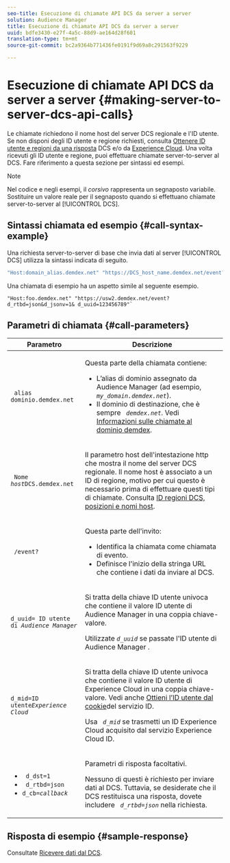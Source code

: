 ```yaml
---
seo-title: Esecuzione di chiamate API DCS da server a server
solution: Audience Manager
title: Esecuzione di chiamate API DCS da server a server
uuid: bdfe3430-e27f-4a5c-88d9-ae164d28f601
translation-type: tm+mt
source-git-commit: bc2a9364b771436fe0191f9d69a8c291563f9229

---
```



# Esecuzione di chiamate API DCS da server a server {#making-server-to-server-dcs-api-calls}

Le chiamate richiedono il nome host del server DCS regionale e l'ID utente. Se non disponi degli ID utente e regione richiesti, consulta [Ottenere ID utente e regioni da una risposta](/help/using/api/dcs-intro/dcs-s2s/dcs-aam-ids.md) DCS e/o da [Experience Cloud](/help/using/api/dcs-intro/dcs-s2s/dcs-mcid-ids.md). Una volta ricevuti gli ID utente e regione, puoi effettuare chiamate server-to-server al DCS. Fare riferimento a questa sezione per sintassi ed esempi.

>[!NOTE]
>
>Nel codice e negli esempi, il *corsivo* rappresenta un segnaposto variabile. Sostituire un valore reale per il segnaposto quando si effettuano chiamate server-to-server al [!UICONTROL DCS].

## Sintassi chiamata ed esempio {#call-syntax-example}

Una richiesta server-to-server di base che invia dati al server [!UICONTROL DCS] utilizza la sintassi indicata di seguito.

```js
"Host:domain_alias.demdex.net" "https://DCS_host_name.demdex.net/event?d_rtbd=json&d_jsonv=1&d_uuid=userID
```

Una chiamata di esempio ha un aspetto simile al seguente esempio.

```
"Host:foo.demdex.net" "https://usw2.demdex.net/event?d_rtbd=json&d_jsonv=1& d_uuid=123456789"`
```

## Parametri di chiamata {#call-parameters}

<table id="table_3AF4466009B64F0C9CBE7904A4096E0C"> 
 <thead> 
  <tr> 
   <th colname="col1" class="entry"> Parametro </th> 
   <th colname="col2" class="entry"> Descrizione </th> 
  </tr> 
 </thead>
 <tbody> 
  <tr> 
   <td colname="col1"> <p><code> alias <i></i>dominio.demdex.net</code> </p> </td> 
   <td colname="col2"> <p>Questa parte della chiamata contiene: </p> <p> 
     <ul id="ul_3EDA9C7BA6794D06BCB07A75A9BD2372"> 
      <li id="li_74624CA78D6F4536A8164AE1FA1DECB9">L’alias di dominio assegnato da <span class="keyword"> Audience Manager</span> (ad esempio, <i><code> my_domain.demdex.net</code></i>). </li> 
      <li id="li_08ABE91CA247403AA480B3FB4BEF83BA">Il dominio di destinazione, che è sempre <i><code> demdex.net</code></i>. Vedi <a href="../../../reference/demdex-calls.md">Informazioni sulle chiamate al dominio demdex</a>. </li> 
     </ul> </p> </td> 
  </tr> 
  <tr> 
   <td colname="col1"> <p><code> Nome <i>host</i>DCS.demdex.net</code> </p> </td> 
   <td colname="col2"> <p>Il parametro host dell'intestazione http che mostra il nome del server <span class="wintitle"> DCS</span> regionale. Il nome host è associato a un ID di regione, motivo per cui questo è necessario prima di effettuare questi tipi di chiamate. Consulta <a href="../../../api/dcs-intro/dcs-api-reference/dcs-regions.md">ID regioni DCS, posizioni e nomi host</a>. </p> </td> 
  </tr> 
  <tr> 
   <td colname="col1"> <p><code> /event?</code> </p> </td> 
   <td colname="col2"> <p>Questa parte dell'invito: </p> <p> 
     <ul id="ul_6332444A305A4F12A7CBE471CA508516"> 
      <li id="li_1C5C111B2B0E4621B3FC0C20D6516041">Identifica la chiamata come chiamata di evento. </li> 
      <li id="li_DBCE9B1C70604A629ECD7AC0A9052198">Definisce l'inizio della stringa URL che contiene i dati da inviare al DCS. </li> 
     </ul> </p> </td> 
  </tr> 
  <tr> 
   <td colname="col1"> <p><code>d_uuid= ID utente di <i>Audience Manager</i></code> </p> </td> 
   <td colname="col2"> <p>Si tratta della chiave ID utente univoca che contiene il valore ID utente di <span class="keyword"> Audience Manager</span> in una coppia chiave-valore. </p> <p>Utilizzate <code><i>d_uuid</i></code> se passate l'ID utente di <span class="keyword"> Audience Manager</span> . </p> </td>
  </tr> 
  <tr> 
   <td colname="col1"> <p><code>d_mid=ID utente<i>Experience Cloud</i></code> </p> </td> 
   <td colname="col2"> <p>Si tratta della chiave ID utente univoca che contiene il valore ID utente di <span class="keyword"> Experience Cloud</span> in una coppia chiave-valore. Vedi anche <a href="../../../api/dcs-intro/dcs-s2s/dcs-mcid-ids.md#get-user-ids-from-service-cookie"> Ottieni l’ID utente dal cookie</a>del servizio ID. </p> <p>Usa <i><code> d_mid</code></i> se trasmetti un ID <span class="keyword"> Experience Cloud</span> acquisito dal servizio <span class="keyword"> Experience Cloud</span> ID. </p> </td> 
  </tr> 
  <tr> 
   <td colname="col1"> <p> 
     <ul id="ul_36E2C1A0538D4D2C94DFC1335720A524"> 
      <li id="li_8902EED431CE4F0189A94868FA52DB1F"><code> d_dst=1</code> </li> 
      <li id="li_4B6B29499D444E31808DE0A9AA0442D0"><code> d_rtbd=json</code> </li> 
      <li id="li_3430CD0438604B83BE6437E6EC480816"><code>d_cb=<i>callback</i></code> </li> 
     </ul> </p> </td> 
   <td colname="col2"> <p>Parametri di risposta facoltativi. </p> <p> Nessuno di questi è richiesto per inviare dati al <span class="wintitle"> DCS</span>. Tuttavia, se desiderate che il <span class="wintitle"> DCS</span> restituisca una risposta, dovete includere <i><code> d_rtbd=json</code></i> nella richiesta. </p> </td> 
  </tr> 
 </tbody> 
</table>

## Risposta di esempio {#sample-response}

Consultate [Ricevere dati dal DCS](../../../api/dcs-intro/dcs-event-calls/dcs-url-receive.md).
